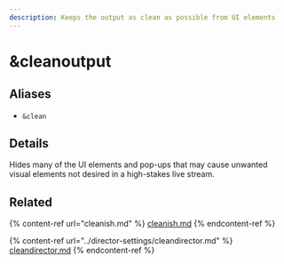 ```yaml
---
description: Keeps the output as clean as possible from UI elements
---
```


# \&cleanoutput

## Aliases

* `&clean`

## Details

Hides many of the UI elements and pop-ups that may cause unwanted visual elements not desired in a high-stakes live stream.

## Related

{% content-ref url="cleanish.md" %}
[cleanish.md](cleanish.md)
{% endcontent-ref %}

{% content-ref url="../director-settings/cleandirector.md" %}
[cleandirector.md](../director-settings/cleandirector.md)
{% endcontent-ref %}

